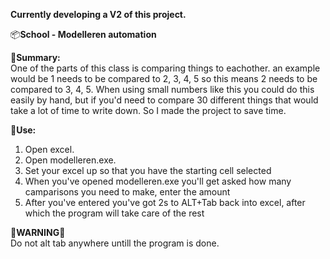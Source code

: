 **Currently developing a V2 of this project.**

:package:**School - Modelleren automation**

:pencil:**Summary:**  
One of the parts of this class is comparing things to eachother.
an example would be 1 needs to be compared to 2, 3, 4, 5 so this
means 2 needs to be compared to 3, 4, 5. 
When using small numbers like this you could do this easily by hand,
but if you'd need to compare 30 different things that would take a lot of time
to write down.
So I made the project to save time.


:children_crossing:**Use:**
1. Open excel.
2. Open modelleren.exe.
3. Set your excel up so that you have the starting cell selected
4. When you've opened modelleren.exe you'll get asked how many camparisons you need to make, enter the amount
5. After you've entered you've got 2s to ALT+Tab back into excel, after which the program will take care of the rest

:rotating_light:**WARNING**:rotating_light:  
Do not alt tab anywhere untill the program is done.
